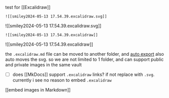test for [[Excalidraw]]

```
![[smiley2024-05-13 17.54.39.excalidraw.svg]]
```
![[smiley2024-05-13 17.54.39.excalidraw.svg]]

```
![[smiley2024-05-13 17.54.39.excalidraw]]
```
![[smiley2024-05-13 17.54.39.excalidraw]]

the `.excalidraw.md` file can be moved to another folder, 
and [auto export](https://forum.obsidian.md/t/publish-with-embedded-excalidraw-drawing/54288/2) also auto moves the svg. 
so we are not limited to 1 folder, and can support public and private images in the same vault

- [ ] does [[MkDocs]] support `.excalidraw` links?
if not replace with `.svg`.
currently i see no reason to embed  `.excalidraw` 

[[embed images in Markdown]]
